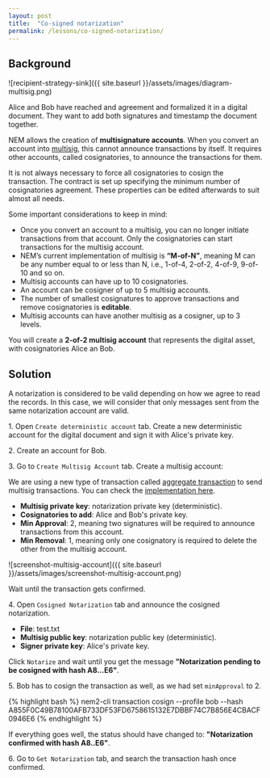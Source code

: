 ```yaml
---
layout: post
title:  "Co-signed notarization"
permalink: /lessons/co-signed-notarization/
---
```


## Background

![recipient-strategy-sink]({{ site.baseurl }}/assets/images/diagram-multisig.png)

Alice and Bob have reached and agreement and formalized it in a digital document. They want to add both signatures and timestamp the document together.

NEM allows the creation of **multisignature accounts**. When you convert an account into [multisig](https://nemtech.github.io/concepts/multisig-account.html), this  cannot announce transactions by itself. It requires other accounts, called cosignatories, to announce the transactions for them.

It is not always necessary to force all cosignatories to cosign the transaction. The contract is set up specifying the minimum number of cosignatories agreement. These properties can be edited afterwards to suit almost all needs.

Some important considerations to keep in mind:

* Once you convert an account to a multisig, you can no longer initiate transactions from that account. Only the cosignatories can start transactions for  the multisig account.
* NEM’s current implementation of multisig is **“M-of-N”**, meaning M can be any number equal to or less than N, i.e., 1-of-4, 2-of-2, 4-of-9, 9-of-10 and so on.
* Multisig accounts can have up to 10 cosignatories.
* An account can be cosigner of up to 5 multisig accounts.
* The number of smallest cosignatures to approve transactions and remove cosignatories is **editable**.
* Multisig accounts can have another multisig as a cosigner, up to 3 levels.


You will create a **2-of-2 multisig account** that represents the digital asset, with cosignatories Alice an Bob.

## Solution

A notarization is considered to be valid depending on how we agree to read the records. In this case, we will consider that only messages sent from the same notarization account are valid.
 
1\. Open ``Create deterministic account`` tab. Create a new deterministic account for the digital document and sign it with Alice's private key.

2\. Create an account for Bob.

3\. Go to ``Create Multisig Account`` tab. Create a multisig account:

We are using a new type of transaction called [aggregate transaction](https://nemtech.github.io/concepts/aggregate-transaction.html) to send multisig transactions. You can check the [implementation here](#).

- **Multisig private key**: notarization private key (deterministic).
- **Cosignatories to add**: Alice and Bob's private key.
- **Min Approval**: 2, meaning two signatures will be required to announce transactions from this account. 
- **Min Removal**: 1, meaning only one cosignatory is required to delete the other from the multisig account.

![screenshot-multisig-account]({{ site.baseurl }}/assets/images/screenshot-multisig-account.png)

Wait until the transaction gets confirmed.

4\. Open ``Cosigned Notarization`` tab and announce the cosigned notarization.

- **File**: test.txt
- **Multisig public key**: notarization public key (deterministic).
- **Signer private key**: Alice's private key.

Click ``Notarize`` and wait until you get the message **"Notarization pending to be cosigned with hash A8...E6"**.

  
5\. Bob has to cosign the transaction as well, as we had set ``minApproval`` to 2.

{% highlight bash %}
nem2-cli transaction cosign --profile bob --hash A855F0C49B78100AFB733DF53FD6758615132E7DBBF74C7B856E4CBACF0946E6
{% endhighlight %}

If everything goes well, the status should have changed to: **"Notarization confirmed with hash A8..E6"**.
                                                             
6\. Go to ``Get Notarization`` tab, and search the transaction hash once confirmed.